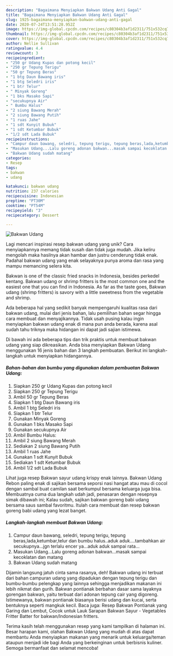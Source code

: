 ```yaml
---
description: "Bagaimana Menyiapkan Bakwan Udang Anti Gagal"
title: "Bagaimana Menyiapkan Bakwan Udang Anti Gagal"
slug: 1925-bagaimana-menyiapkan-bakwan-udang-anti-gagal
date: 2020-07-24T13:51:28.952Z
image: https://img-global.cpcdn.com/recipes/c80304b3af1d2311/751x532cq70/bakwan-udang-foto-resep-utama.jpg
thumbnail: https://img-global.cpcdn.com/recipes/c80304b3af1d2311/751x532cq70/bakwan-udang-foto-resep-utama.jpg
cover: https://img-global.cpcdn.com/recipes/c80304b3af1d2311/751x532cq70/bakwan-udang-foto-resep-utama.jpg
author: Nellie Sullivan
ratingvalue: 4.4
reviewcount: 3
recipeingredient:
- "250 gr Udang Kupas dan potong kecil"
- "250 gr Tepung Terigu"
- "50 gr Tepung Beras"
- "1 btg Daun Bawang iris"
- "1 btg Seledri iris"
- "1 btr Telur"
- " Minyak Goreng"
- "1 bks Masako Sapi"
- "secukupnya Air"
- " Bumbu Halus"
- "2 siung Bawang Merah"
- "2 siung Bawang Putih"
- "1 ruas Jahe"
- "1 sdt Kunyit Bubuk"
- "1 sdt Ketumbar Bubuk"
- "1/2 sdt Lada Bubuk"
recipeinstructions:
- "Campur daun bawang, seledri, tepung terigu, tepung beras,lada,ketumbar,telur dan bumbu halus..aduk aduk....tambahkan air secukupnya...jgn terlalu encer ya...aduk aduk sampai rata..."
- "Masukan Udang...Lalu goreng adonan bakwan...masak sampai kecoklatan dan matang"
- "Bakwan Udang sudah matang"
categories:
- Resep
tags:
- bakwan
- udang

katakunci: bakwan udang 
nutrition: 237 calories
recipecuisine: Indonesian
preptime: "PT30M"
cooktime: "PT54M"
recipeyield: "3"
recipecategory: Dessert

---
```



![Bakwan Udang](https://img-global.cpcdn.com/recipes/c80304b3af1d2311/751x532cq70/bakwan-udang-foto-resep-utama.jpg)

Lagi mencari inspirasi resep bakwan udang yang unik? Cara menyiapkannya memang tidak susah dan tidak juga mudah. Jika keliru mengolah maka hasilnya akan hambar dan justru cenderung tidak enak. Padahal bakwan udang yang enak selayaknya punya aroma dan rasa yang mampu memancing selera kita.

Bakwan is one of the classic fried snacks in Indonesia, besides perkedel kentang. Bakwan udang or shrimp fritters is the most common one and the easiest one that you can find in Indonesia. As far as the taste goes, Bakwan udang (shrimp fritters) is savory with a little sweetness from the vegetable and shrimp.

Ada beberapa hal yang sedikit banyak mempengaruhi kualitas rasa dari bakwan udang, mulai dari jenis bahan, lalu pemilihan bahan segar hingga cara membuat dan menyajikannya. Tidak usah pusing kalau ingin menyiapkan bakwan udang enak di mana pun anda berada, karena asal sudah tahu triknya maka hidangan ini dapat jadi sajian istimewa.


Di bawah ini ada beberapa tips dan trik praktis untuk membuat bakwan udang yang siap dikreasikan. Anda bisa menyiapkan Bakwan Udang menggunakan 16 jenis bahan dan 3 langkah pembuatan. Berikut ini langkah-langkah untuk menyiapkan hidangannya.

<!--inarticleads1-->

##### Bahan-bahan dan bumbu yang digunakan dalam pembuatan Bakwan Udang:

1. Siapkan 250 gr Udang Kupas dan potong kecil
1. Siapkan 250 gr Tepung Terigu
1. Ambil 50 gr Tepung Beras
1. Siapkan 1 btg Daun Bawang iris
1. Ambil 1 btg Seledri iris
1. Siapkan 1 btr Telur
1. Gunakan  Minyak Goreng
1. Gunakan 1 bks Masako Sapi
1. Gunakan secukupnya Air
1. Ambil  Bumbu Halus:
1. Ambil 2 siung Bawang Merah
1. Sediakan 2 siung Bawang Putih
1. Ambil 1 ruas Jahe
1. Gunakan 1 sdt Kunyit Bubuk
1. Sediakan 1 sdt Ketumbar Bubuk
1. Ambil 1/2 sdt Lada Bubuk


Lihat juga resep Bakwan sayur udang krispy enak lainnya. Bakwan Udang Rebon paling enak di sajikan bersama seporsi nasi hangat atau mau di cocol dengan sambal buat camilan saat berkumpul bersama keluarga juga bisa. Membuatnya cuma dua langkah udah jadi, penasaran dengan resepnya simak dibawah ini; Kalau sudah, sajikan bakwan goreng babi udang bersama saus sambal favoritmu. Itulah cara membuat dan resep bakwan goreng babi udang yang lezat banget. 

<!--inarticleads2-->

##### Langkah-langkah membuat Bakwan Udang:

1. Campur daun bawang, seledri, tepung terigu, tepung beras,lada,ketumbar,telur dan bumbu halus..aduk aduk....tambahkan air secukupnya...jgn terlalu encer ya...aduk aduk sampai rata...
1. Masukan Udang...Lalu goreng adonan bakwan...masak sampai kecoklatan dan matang
1. Bakwan Udang sudah matang


Dijamin langsung jatuh cinta sama rasanya, deh! Bakwan udang ini terbuat dari bahan campuran udang yang dipadukan dengan tepung terigu dan bumbu-bumbu pelengkap yang lainnya sehingga menjadikan makanan ini lebih nikmat dan gurih. Bakwan pontianak berbahan dasar sama layaknya gorengan bakwan, yaitu terbuat dari adonan tepung cair yang digoreng. Istimewanya, bakwan pontianak biasanya berisi udang dan kucai, serta bentuknya seperti mangkuk kecil. Baca juga: Resep Bakwan Pontianak yang Garing dan Lembut, Cocok untuk Lauk Sarapan Bakwan Sayur - Vegetables Fritter Batter for bakwan/Indonesian fritters. 

Terima kasih telah menggunakan resep yang kami tampilkan di halaman ini. Besar harapan kami, olahan Bakwan Udang yang mudah di atas dapat membantu Anda menyiapkan makanan yang menarik untuk keluarga/teman ataupun menjadi ide bagi Anda yang berkeinginan untuk berbisnis kuliner. Semoga bermanfaat dan selamat mencoba!
